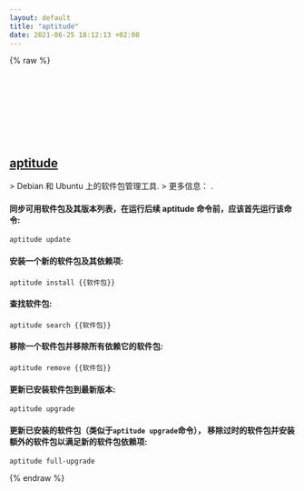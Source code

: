 ```yaml
---
layout: default
title: "aptitude"
date: 2021-06-25 18:12:13 +02:00
---
```

{% raw %}
<h2 id="aptitude">
  <a href="/zh/linux/aptitude.html">aptitude</a> <a href="#aptitude"><svg class="icon">
    <use href="/assets/images/unicode_sprite.svg#link" />
  </svg></a>
</h2>
> Debian 和 Ubuntu 上的软件包管理工具.
> 更多信息： <https://manpages.debian.org/latest/aptitude/aptitude.8.html>.

#### 同步可用软件包及其版本列表，在运行后续 aptitude 命令前，应该首先运行该命令:
```shell
aptitude update
```
#### 安装一个新的软件包及其依赖项:
```shell
aptitude install {{软件包}}
```
#### 查找软件包:
```shell
aptitude search {{软件包}}
```
#### 移除一个软件包并移除所有依赖它的软件包:
```shell
aptitude remove {{软件包}}
```
#### 更新已安装软件包到最新版本:
```shell
aptitude upgrade
```
#### 更新已安装的软件包（类似于`aptitude upgrade`命令）， 移除过时的软件包并安装额外的软件包以满足新的软件包依赖项:
```shell
aptitude full-upgrade
```
{% endraw %}
